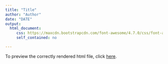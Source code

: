 ```yaml
---
title: "Title"
author: "Author"
date: "DATE"
output: 
  html_document:
     css: https://maxcdn.bootstrapcdn.com/font-awesome/4.7.0/css/font-awesome.min.css
     self_contained: no

---
```

<i class="fa fa-renren fa-5x"></i>

To preview the correctly rendered html file, click <a href="http://htmlpreview.github.io/?https://github.com/FlorianWanders/FAonGitHub/blob/master/MWE.html" title="preview on htmlpreview.github.io" target="_blank">here</a>. 

